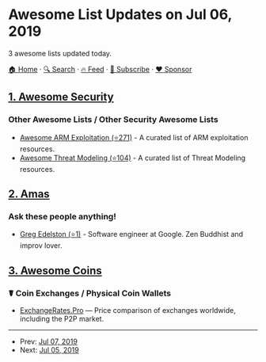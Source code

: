# Awesome List Updates on Jul 06, 2019

3 awesome lists updated today.

[🏠 Home](/README.md) · [🔍 Search](https://www.trackawesomelist.com/search/) · [🔥 Feed](https://www.trackawesomelist.com/rss.xml) · [📮 Subscribe](https://trackawesomelist.us17.list-manage.com/subscribe?u=d2f0117aa829c83a63ec63c2f&id=36a103854c) · [❤️  Sponsor](https://github.com/sponsors/theowenyoung)



## [1. Awesome Security](/content/sbilly/awesome-security/README.md)

### Other Awesome Lists / Other Security Awesome Lists

*   [Awesome ARM Exploitation (⭐271)](https://github.com/HenryHoggard/awesome-arm-exploitation) - A curated list of ARM exploitation resources.
*   [Awesome Threat Modeling (⭐104)](https://github.com/redshiftzero/awesome-threat-modeling) - A curated list of Threat Modeling resources.

## [2. Amas](/content/sindresorhus/amas/README.md)

### Ask these people anything!

*   [Greg Edelston (⭐1)](https://github.com/gredelston/ama) - Software engineer at Google. Zen Buddhist and improv lover.

## [3. Awesome Coins](/content/Zheaoli/awesome-coins/README.md)

### ☤ Coin Exchanges / Physical Coin Wallets

*   [ExchangeRates.Pro](https://exchangerates.pro) — Price comparison of exchanges worldwide, including the P2P market.

---

- Prev: [Jul 07, 2019](/content/2019/07/07/README.md)
- Next: [Jul 05, 2019](/content/2019/07/05/README.md)